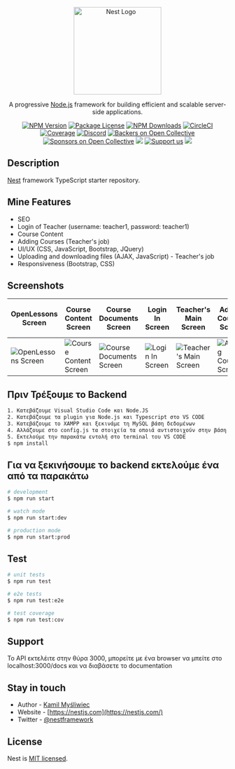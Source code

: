 <p align="center">
  <a href="http://nestjs.com/" target="blank"><img src="https://nestjs.com/img/logo-small.svg" width="200" alt="Nest Logo" /></a>
</p>

[circleci-image]: https://img.shields.io/circleci/build/github/nestjs/nest/master?token=abc123def456
[circleci-url]: https://circleci.com/gh/nestjs/nest

  <p align="center">A progressive <a href="http://nodejs.org" target="_blank">Node.js</a> framework for building efficient and scalable server-side applications.</p>
    <p align="center">
<a href="https://www.npmjs.com/~nestjscore" target="_blank"><img src="https://img.shields.io/npm/v/@nestjs/core.svg" alt="NPM Version" /></a>
<a href="https://www.npmjs.com/~nestjscore" target="_blank"><img src="https://img.shields.io/npm/l/@nestjs/core.svg" alt="Package License" /></a>
<a href="https://www.npmjs.com/~nestjscore" target="_blank"><img src="https://img.shields.io/npm/dm/@nestjs/common.svg" alt="NPM Downloads" /></a>
<a href="https://circleci.com/gh/nestjs/nest" target="_blank"><img src="https://img.shields.io/circleci/build/github/nestjs/nest/master" alt="CircleCI" /></a>
<a href="https://coveralls.io/github/nestjs/nest?branch=master" target="_blank"><img src="https://coveralls.io/repos/github/nestjs/nest/badge.svg?branch=master#9" alt="Coverage" /></a>
<a href="https://discord.gg/G7Qnnhy" target="_blank"><img src="https://img.shields.io/badge/discord-online-brightgreen.svg" alt="Discord"/></a>
<a href="https://opencollective.com/nest#backer" target="_blank"><img src="https://opencollective.com/nest/backers/badge.svg" alt="Backers on Open Collective" /></a>
<a href="https://opencollective.com/nest#sponsor" target="_blank"><img src="https://opencollective.com/nest/sponsors/badge.svg" alt="Sponsors on Open Collective" /></a>
  <a href="https://paypal.me/kamilmysliwiec" target="_blank"><img src="https://img.shields.io/badge/Donate-PayPal-ff3f59.svg"/></a>
    <a href="https://opencollective.com/nest#sponsor"  target="_blank"><img src="https://img.shields.io/badge/Support%20us-Open%20Collective-41B883.svg" alt="Support us"></a>
  <a href="https://twitter.com/nestframework" target="_blank"><img src="https://img.shields.io/twitter/follow/nestframework.svg?style=social&label=Follow"></a>
</p>
  <!--[![Backers on Open Collective](https://opencollective.com/nest/backers/badge.svg)](https://opencollective.com/nest#backer)
  [![Sponsors on Open Collective](https://opencollective.com/nest/sponsors/badge.svg)](https://opencollective.com/nest#sponsor)-->

## Description

[Nest](https://github.com/nestjs/nest) framework TypeScript starter repository.

## Mine Features
- SEO 
- Login of Teacher (username: teacher1, password: teacher1)
- Course Content
- Adding Courses (Teacher's job)
- UI/UX (CSS, JavaScript, Bootstrap, JQuery)
- Uploading and downloading files (AJAX, JavaScript) - Teacher's job
- Responsiveness (Bootstrap, CSS)

## Screenshots
| OpenLessons Screen | Course Content Screen | Course Documents Screen | Login In Screen | Teacher's Main Screen | Adding Courses Screen | Uploading and downloading files Screen |
|--------------------|-----------------------|-------------------------|------------------|-----------------------|------------------------|----------------------------------------|
| ![OpenLessons Screen](https://github.com/nancyadam24/NeoLearn/assets/125753878/f606cd16-06f0-48f1-9a5f-7c11e5423f20) | ![Course Content Screen](https://github.com/nancyadam24/NeoLearn/assets/125753878/f32e687c-d426-45e9-8fab-817f756d45ac) | ![Course Documents Screen](https://github.com/nancyadam24/NeoLearn/assets/125753878/6b5c0d7f-a28a-4385-9ed3-29d5b0b96e62) | ![Login In Screen](https://github.com/nancyadam24/NeoLearn/assets/125753878/00cab1e8-571a-40c5-be73-7163a12d1f0c) | ![Teacher's Main Screen](https://github.com/nancyadam24/NeoLearn/assets/125753878/bf280af9-d51d-42a4-9b08-9776ebf5c86c) | ![Adding Courses Screen](https://github.com/nancyadam24/NeoLearn/assets/125753878/8cede52c-5c3a-44eb-9d08-dedad6c27870) | ![Uploading and downloading files Screen](https://github.com/nancyadam24/NeoLearn/assets/125753878/8cede52c-5c3a-44eb-9d08-dedad6c27870) |






## Πριν Τρέξουμε το Backend

```bash
1. Κατεβάζουμε Visual Studio Code και Node.JS
2. Κατεβάζουμε τα plugin για Node.js και Typescript στο VS CODE
3. Κατεβάζουμε το XAMPP και ξεκινάμε τη MySQL βάση δεδομένων
4. Αλλάζουμε στο config.js τα στοιχεία τα οποιά αντιστοιχούν στην βάση δεδομένων του XAMPP
5. Εκτελούμε την παρακάτω εντολή στο terminal του VS CODE
$ npm install
```

## Για να ξεκινήσουμε το backend εκτελούμε ένα από τα παρακάτω

```bash
# development
$ npm run start

# watch mode
$ npm run start:dev

# production mode
$ npm run start:prod
```

## Test

```bash
# unit tests
$ npm run test

# e2e tests
$ npm run test:e2e

# test coverage
$ npm run test:cov
```

## Support

Το API εκτελέιτε στην θύρα 3000, μπορείτε με ένα browser να μπείτε στο localhost:3000/docs και να διαβάσετε το documentation

## Stay in touch

- Author - [Kamil Myśliwiec](https://kamilmysliwiec.com)
- Website - [https://nestjs.com](https://nestjs.com/)
- Twitter - [@nestframework](https://twitter.com/nestframework)

## License

Nest is [MIT licensed](LICENSE).
